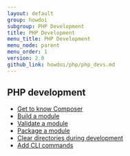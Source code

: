 ```yaml
---
layout: default
group: howdoi
subgroup: PHP Development
title: PHP Development
menu_title: PHP Development
menu_node: parent
menu_order: 1
version: 2.0
github_link: howdoi/php/php_devs.md
---
```


## PHP development
*	<a href="{{page.baseurl}}/extension-dev-guide/build/composer-integration.html">Get to know Composer</a>
*	<a href="{{page.baseurl}}/extension-dev-guide/build/build.html">Build a module</a>
*	<a href="{{page.baseurl}}/extension-dev-guide/validate/validate.html">Validate a module</a>
*	<a href="{{page.baseurl}}/extension-dev-guide/package/package_module.html">Package a module</a>
*	<a href="{{page.baseurl}}/howdoi/php/php_clear-dirs.html">Clear directories during development</a>
*	<a href="{{page.baseurl}}/extension-dev-guide/cli-cmds/cli-add.html">Add CLI commands</a>
